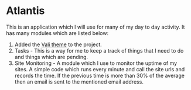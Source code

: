 # Atlantis

This is an application which I will use for many of my day to day activity. It has many modules which are listed below:

1. Added the [Vali theme](https://pratikborsadiya.in/vali-admin/) to the project.
2. Tasks - This is a way for me to keep a track of things that I need to do and things which are pending.
3. Site Monitoring - A module which I use to monitor the uptime of my sites. A simple code which runs every minute and call the site urls and records the time. If the previous time is more than 30% of the average then an email is sent to the mentioned email address.
